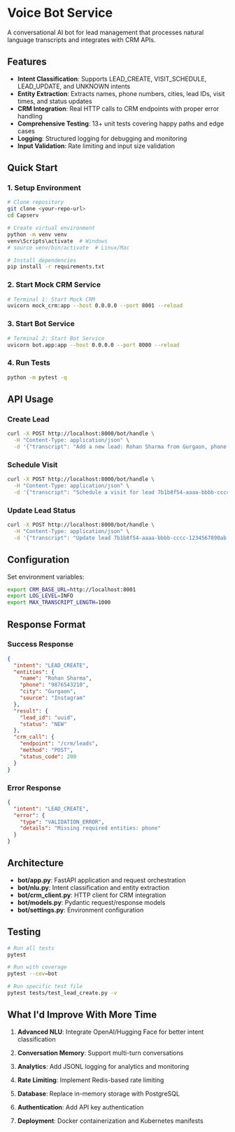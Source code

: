 # Voice Bot Service

A conversational AI bot for lead management that processes natural language transcripts and integrates with CRM APIs.

## Features

- **Intent Classification**: Supports LEAD_CREATE, VISIT_SCHEDULE, LEAD_UPDATE, and UNKNOWN intents
- **Entity Extraction**: Extracts names, phone numbers, cities, lead IDs, visit times, and status updates
- **CRM Integration**: Real HTTP calls to CRM endpoints with proper error handling
- **Comprehensive Testing**: 13+ unit tests covering happy paths and edge cases
- **Logging**: Structured logging for debugging and monitoring
- **Input Validation**: Rate limiting and input size validation

## Quick Start

### 1. Setup Environment

```bash
# Clone repository
git clone <your-repo-url>
cd Capserv

# Create virtual environment
python -m venv venv
venv\Scripts\activate  # Windows
# source venv/bin/activate  # Linux/Mac

# Install dependencies
pip install -r requirements.txt
```

### 2. Start Mock CRM Service

```bash
# Terminal 1: Start Mock CRM
uvicorn mock_crm:app --host 0.0.0.0 --port 8001 --reload
```

### 3. Start Bot Service

```bash
# Terminal 2: Start Bot Service
uvicorn bot.app:app --host 0.0.0.0 --port 8000 --reload
```

### 4. Run Tests

```bash
python -m pytest -q
```

## API Usage

### Create Lead
```bash
curl -X POST http://localhost:8000/bot/handle \
  -H "Content-Type: application/json" \
  -d '{"transcript": "Add a new lead: Rohan Sharma from Gurgaon, phone 9876543210, source Instagram"}'
```

### Schedule Visit
```bash
curl -X POST http://localhost:8000/bot/handle \
  -H "Content-Type: application/json" \
  -d '{"transcript": "Schedule a visit for lead 7b1b8f54-aaaa-bbbb-cccc-1234567890ab at 2025-10-02T17:00:00+05:30"}'
```

### Update Lead Status
```bash
curl -X POST http://localhost:8000/bot/handle \
  -H "Content-Type: application/json" \
  -d '{"transcript": "Update lead 7b1b8f54-aaaa-bbbb-cccc-1234567890ab to WON notes booked unit A2"}'
```

## Configuration

Set environment variables:

```bash
export CRM_BASE_URL=http://localhost:8001
export LOG_LEVEL=INFO
export MAX_TRANSCRIPT_LENGTH=1000
```

## Response Format

### Success Response
```json
{
  "intent": "LEAD_CREATE",
  "entities": {
    "name": "Rohan Sharma",
    "phone": "9876543210",
    "city": "Gurgaon",
    "source": "Instagram"
  },
  "result": {
    "lead_id": "uuid",
    "status": "NEW"
  },
  "crm_call": {
    "endpoint": "/crm/leads",
    "method": "POST",
    "status_code": 200
  }
}
```

### Error Response
```json
{
  "intent": "LEAD_CREATE",
  "error": {
    "type": "VALIDATION_ERROR",
    "details": "Missing required entities: phone"
  }
}
```

## Architecture

- **bot/app.py**: FastAPI application and request orchestration
- **bot/nlu.py**: Intent classification and entity extraction
- **bot/crm_client.py**: HTTP client for CRM integration
- **bot/models.py**: Pydantic request/response models
- **bot/settings.py**: Environment configuration

## Testing

```bash
# Run all tests
pytest

# Run with coverage
pytest --cov=bot

# Run specific test file
pytest tests/test_lead_create.py -v
```

## What I'd Improve With More Time

1. **Advanced NLU**: Integrate OpenAI/Hugging Face for better intent classification
2. **Conversation Memory**: Support multi-turn conversations
3. **Analytics**: Add JSONL logging for analytics and monitoring
4. **Rate Limiting**: Implement Redis-based rate limiting
5. **Database**: Replace in-memory storage with PostgreSQL
6. **Authentication**: Add API key authentication

7. **Deployment**: Docker containerization and Kubernetes manifests
